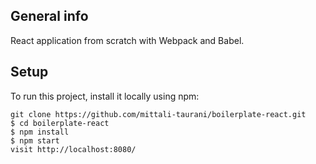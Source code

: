 ## General info
React application from scratch with Webpack and Babel.
	
## Setup
To run this project, install it locally using npm:

```
git clone https://github.com/mittali-taurani/boilerplate-react.git
$ cd boilerplate-react
$ npm install
$ npm start
visit http://localhost:8080/
```